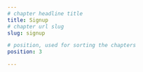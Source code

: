 ```yaml
---
# chapter headline title
title: Signup
# chapter url slug
slug: signup

# position, used for sorting the chapters
position: 3 

---
```


